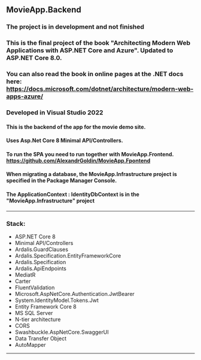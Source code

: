  ## MovieApp.Backend
 ### The project is in development and not finished
 ### This is the final project of the book "Architecting Modern Web Applications with ASP.NET Core and Azure". Updated to ASP.NET Core 8.0.
 ### You can also read the book in online pages at the .NET docs here: https://docs.microsoft.com/dotnet/architecture/modern-web-apps-azure/
 ### Developed in Visual Studio 2022
 #### This is the backend of the app for the movie demo site.
 #### Uses Asp.Net Core 8 Minimal API/Controllers.
 #### To run the SPA you need to run together with MovieApp.Frontend. https://github.com/AlexandrGoldin/MovieApp.Fpontend
 #### When migrating a database, the MovieApp.Infrastructure project is specified in the Package Manager Console.
 #### The ApplicationContext : IdentityDbContext<ApplicationUser> is in the "MovieApp.Infrastructure" project
 ___
### Stack:
* ASP.NET Core 8
* Minimal API/Controllers
* Ardalis.GuardClauses
* Ardalis.Specification.EntityFrameworkCore
* Ardalis.Specification
* Ardalis.ApiEndpoints
* MediatR
* Carter
* FluentValidation
* Microsoft.AspNetCore.Authentication.JwtBearer
* System.IdentityModel.Tokens.Jwt
* Entity Framework Core 8
* MS SQL Server
* N-tier architecture
* CORS
* Swashbuckle.AspNetCore.SwaggerUI
* Data Transfer Object
* AutoMapper
___
 
